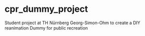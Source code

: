 # cpr_dummy_project
Student project at TH Nürnberg Georg-Simon-Ohm to create a DIY reanimation Dummy for public recreation
